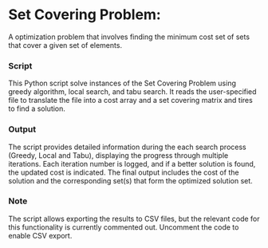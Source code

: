 # Set Covering Problem:
A optimization problem that involves finding the minimum cost set of sets that cover a given set of elements. 

### Script
This Python script solve instances of the Set Covering Problem using greedy algorithm, local search, and tabu search. 
It reads the user-specified file to translate the file into a cost array and a set covering matrix and tires to find a solution. 

### Output
The script provides detailed information during the each search process (Greedy, Local and Tabu), displaying the progress through multiple iterations. 
Each iteration number is logged, and if a better solution is found, the updated cost is indicated. The final output includes the cost of the  solution and the corresponding set(s) that form the optimized solution set.

### Note
The script allows exporting the results to CSV files, but the relevant code for this functionality is currently commented out. Uncomment the code to enable CSV export.
